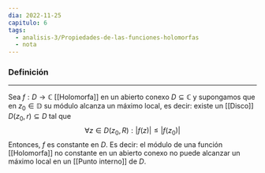 ```yaml
---
dia: 2022-11-25
capitulo: 6
tags:
  - analisis-3/Propiedades-de-las-funciones-holomorfas
  - nota
---
```

### Definición
---
Sea $f : D \to \mathbb{C}$ [[Holomorfa]] en un abierto conexo $D \subseteq \mathbb{C}$ y supongamos que en $z_0 \in \mathbb{D}$ su módulo alcanza un máximo local, es decir: existe un [[Disco]] $D(z_0, r) \subseteq D$ tal que $$ \forall z \in D(z_0, R) : |f(z)| \le |f(z_0)| $$
Entonces, $f$ es constante en $D$. Es decir: el módulo de una función [[Holomorfa]] no constante en un abierto conexo no puede alcanzar un máximo local en un [[Punto interno]] de $D$.